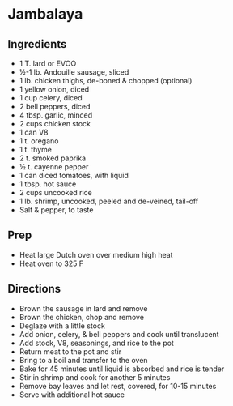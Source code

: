 # Jambalaya

## Ingredients

- 1 T. lard or EVOO
- ½-1 lb. Andouille sausage, sliced
- 1 lb. chicken thighs, de-boned & chopped (optional)
- 1 yellow onion, diced
- 1 cup celery, diced
- 2 bell peppers, diced
- 4 tbsp. garlic, minced
- 2 cups chicken stock
- 1 can V8
- 1 t. oregano
- 1 t. thyme
- 2 t. smoked paprika
- ½ t. cayenne pepper
- 1 can diced tomatoes, with liquid
- 1 tbsp. hot sauce
- 2 cups uncooked rice
- 1 lb. shrimp, uncooked, peeled and de-veined, tail-off
- Salt & pepper, to taste

## Prep

- Heat large Dutch oven over medium high heat
- Heat oven to 325 F

## Directions

- Brown the sausage in lard and remove
- Brown the chicken, chop and remove
- Deglaze with a little stock
- Add onion, celery, & bell peppers and cook until translucent
- Add stock, V8, seasonings, and rice to the pot
- Return meat to the pot and stir
- Bring to a boil and transfer to the oven
- Bake for 45 minutes until liquid is absorbed and rice is tender
- Stir in shrimp and cook for another 5 minutes
- Remove bay leaves and let rest, covered, for 10-15 minutes
- Serve with additional hot sauce
